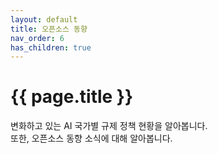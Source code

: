```yaml
---
layout: default
title: 오픈소스 동향
nav_order: 6
has_children: true
---
```

# {{ page.title }}
<div class="summary">
변화하고 있는 AI 국가별 규제 정책 현황을 알아봅니다.<br>
또한, 오픈소스 동향 소식에 대해 알아봅니다.
</div>
